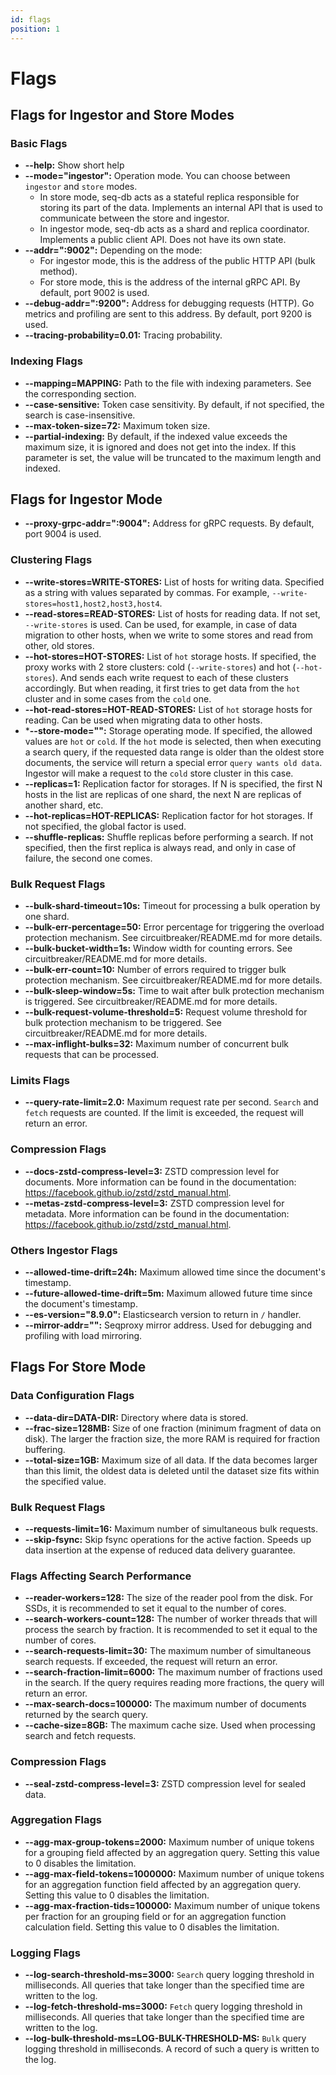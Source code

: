 ```yaml
---
id: flags
position: 1
---
```


# Flags

## Flags for Ingestor and Store Modes

### Basic Flags

- **--help:** Show short help
- **--mode="ingestor":** Operation mode. You can choose between `ingestor` and `store` modes.
    - In store mode, seq-db acts as a stateful replica responsible for storing its part of the data. Implements an internal API that is used to communicate between the store and ingestor.
    - In ingestor mode, seq-db acts as a shard and replica coordinator. Implements a public client API. Does not have its own state.
- **--addr=":9002":** Depending on the mode:
    - For ingestor mode, this is the address of the public HTTP API (bulk method). 
    - For store mode, this is the address of the internal gRPC API. By default, port 9002 is used.
- **--debug-addr=":9200":** Address for debugging requests (HTTP). Go metrics and profiling are sent to this address. By default, port 9200 is used.
- **--tracing-probability=0.01:** Tracing probability.

### Indexing Flags

- **--mapping=MAPPING:** Path to the file with indexing parameters. See the corresponding section.
- **--case-sensitive:** Token case sensitivity. By default, if not specified, the search is case-insensitive.
- **--max-token-size=72:** Maximum token size.
- **--partial-indexing:** By default, if the indexed value exceeds the maximum size, it is ignored and does not get into the index. If this parameter is set, the value will be truncated to the maximum length and indexed.

## Flags for Ingestor Mode

- **--proxy-grpc-addr=":9004":** Address for gRPC requests. By default, port 9004 is used.

### Clustering Flags

- **--write-stores=WRITE-STORES:** List of hosts for writing data. Specified as a string with values separated by commas. For example, `--write-stores=host1,host2,host3,host4`.
- **--read-stores=READ-STORES:** List of hosts for reading data. If not set, `--write-stores` is used. Can be used, for example, in case of data migration to other hosts, when we write to some stores and read from other, old stores.
- **--hot-stores=HOT-STORES:** List of `hot` storage hosts. If specified, the proxy works with 2 store clusters: cold (`--write-stores`) and hot (`--hot-stores`). And sends each write request to each of these clusters accordingly. But when reading, it first tries to get data from the `hot` cluster and in some cases from the `cold` one.
- **--hot-read-stores=HOT-READ-STORES:** List of `hot` storage hosts for reading. Can be used when migrating data to other hosts.
- ***--store-mode="":** Storage operating mode. If specified, the allowed values are `hot` or `cold`. If the `hot` mode is selected, then when executing a search query, if the requested data range is older than the oldest store documents, the service will return a special error `query wants old data`. Ingestor will make a request to the `cold` store cluster in this case.
- **--replicas=1:** Replication factor for storages. If N is specified, the first N hosts in the list are replicas of one shard, the next N are replicas of another shard, etc.
- **--hot-replicas=HOT-REPLICAS:** Replication factor for hot storages. If not specified, the global factor is used.
- **--shuffle-replicas:** Shuffle replicas before performing a search. If not specified, then the first replica is always read, and only in case of failure, the second one comes.

### Bulk Request Flags

- **--bulk-shard-timeout=10s:** Timeout for processing a bulk operation by one shard.
- **--bulk-err-percentage=50:** Error percentage for triggering the overload protection mechanism. See circuitbreaker/README.md for more details.
- **--bulk-bucket-width=1s:** Window width for counting errors. See circuitbreaker/README.md for more details.
- **--bulk-err-count=10:** Number of errors required to trigger bulk protection mechanism. See circuitbreaker/README.md for more details.
- **--bulk-sleep-window=5s:** Time to wait after bulk protection mechanism is triggered. See circuitbreaker/README.md for more details.
- **--bulk-request-volume-threshold=5:** Request volume threshold for bulk protection mechanism to be triggered. See circuitbreaker/README.md for more details.
- **--max-inflight-bulks=32:** Maximum number of concurrent bulk requests that can be processed.

### Limits Flags

- **--query-rate-limit=2.0:** Maximum request rate per second. `Search` and `fetch` requests are counted. If the limit is exceeded, the request will return an error.

### Compression Flags

- **--docs-zstd-compress-level=3:** ZSTD compression level for documents. More information can be found in the documentation: https://facebook.github.io/zstd/zstd_manual.html.
- **--metas-zstd-compress-level=3:** ZSTD compression level for metadata. More information can be found in the documentation: https://facebook.github.io/zstd/zstd_manual.html.

### Others Ingestor Flags

- **--allowed-time-drift=24h:** Maximum allowed time since the document's timestamp.
- **--future-allowed-time-drift=5m:** Maximum allowed future time since the document's timestamp.
- **--es-version="8.9.0":** Elasticsearch version to return in `/` handler.
- **--mirror-addr="":** Seqproxy mirror address. Used for debugging and profiling with load mirroring.


## Flags For Store Mode

### Data Configuration Flags

- **--data-dir=DATA-DIR:** Directory where data is stored.
- **--frac-size=128MB:** Size of one fraction (minimum fragment of data on disk). The larger the fraction size, the more RAM is required for fraction buffering.
- **--total-size=1GB:** Maximum size of all data. If the data becomes larger than this limit, the oldest data is deleted until the dataset size fits within the specified value.

### Bulk Request Flags

- **--requests-limit=16:** Maximum number of simultaneous bulk requests.
- **--skip-fsync:** Skip fsync operations for the active faction. Speeds up data insertion at the expense of reduced data delivery guarantee.

### Flags Affecting Search Performance

- **--reader-workers=128:** The size of the reader pool from the disk. For SSDs, it is recommended to set it equal to the number of cores.
- **--search-workers-count=128:** The number of worker threads that will process the search by fraction. It is recommended to set it equal to the number of cores.
- **--search-requests-limit=30:** The maximum number of simultaneous search requests. If exceeded, the request will return an error.
- **--search-fraction-limit=6000:** The maximum number of fractions used in the search. If the query requires reading more fractions, the query will return an error.
- **--max-search-docs=100000:** The maximum number of documents returned by the search query.
- **--cache-size=8GB:** The maximum cache size. Used when processing search and fetch requests.

### Compression Flags

- **--seal-zstd-compress-level=3:** ZSTD compression level for sealed data.

### Aggregation Flags

- **--agg-max-group-tokens=2000:** Maximum number of unique tokens for a grouping field affected by an aggregation query. Setting this value to 0 disables the limitation.
- **--agg-max-field-tokens=1000000:** Maximum number of unique tokens for an aggregation function field affected by an aggregation query. Setting this value to 0 disables the limitation.
- **--agg-max-fraction-tids=100000:** Maximum number of unique tokens per fraction for an grouping field or for an aggregation function calculation field. Setting this value to 0 disables the limitation.

### Logging Flags

- **--log-search-threshold-ms=3000:** `Search` query logging threshold in milliseconds. All queries that take longer than the specified time are written to the log.
- **--log-fetch-threshold-ms=3000:** `Fetch` query logging threshold in milliseconds. All queries that take longer than the specified time are written to the log.
- **--log-bulk-threshold-ms=LOG-BULK-THRESHOLD-MS:** `Bulk` query logging threshold in milliseconds. A record of such a query is written to the log.